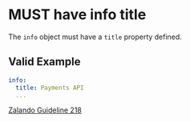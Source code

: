 # **MUST** have info title

The `info` object must have a `title` property defined.

## Valid Example

```Yaml
info:
  title: Payments API
  ...
```

[Zalando Guideline 218][1]

[1]: https://opensource.zalando.com/restful-api-guidelines/#218
